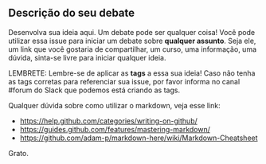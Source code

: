 ## Descrição do seu debate

Desenvolva sua ideia aqui. Um debate pode ser qualquer coisa!
Você pode utilizar essa issue para iniciar um debate sobre **qualquer assunto**. 
Seja ele, um link que você gostaria de compartilhar, um curso, uma informação,
uma dúvida, sinta-se livre para iniciar qualquer ideia.

LEMBRETE: Lembre-se de aplicar as **tags** a essa sua ideia! 
Caso não tenha as tags corretas para referenciar sua issue, 
por favor informa no canal #forum do Slack que podemos está criando as tags.

Qualquer dúvida sobre como utilizar o markdown, veja esse link:
- https://help.github.com/categories/writing-on-github/
- https://guides.github.com/features/mastering-markdown/
- https://github.com/adam-p/markdown-here/wiki/Markdown-Cheatsheet

Grato.
